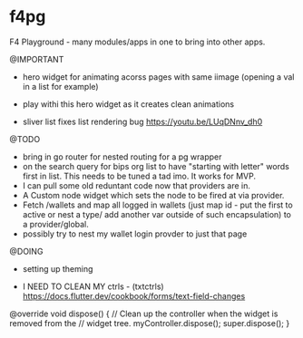 # f4pg
 F4 Playground - many modules/apps in one to bring into other apps.

 @IMPORTANT
 - hero widget for animating acorss pages with same iimage (opening a val in a list for example)
 - play withi this hero widget as it creates clean animations

 - sliver list fixes list rendering bug https://youtu.be/LUqDNnv_dh0

 @TODO
 - bring in go router for nested routing for a pg wrapper
 - on the search query for bips org list to have "starting with letter" words first in list. This needs to be tuned a tad imo. It works for MVP.
 - I can pull some old reduntant code now that providers are in.
 - A Custom node widget which sets the node to be fired at via provider.
 - Fetch /wallets and map all logged in wallets (just map id - put the first to active or nest a type/ add another var outside of such encapsulation) to a provider/global.
 - possibly try to nest my wallet login provder to just that page

 @DOING
 - setting up theming


 - I NEED TO CLEAN MY ctrls - (txtctrls) https://docs.flutter.dev/cookbook/forms/text-field-changes

 @override
  void dispose() {
    // Clean up the controller when the widget is removed from the
    // widget tree.
    myController.dispose();
    super.dispose();
  }
